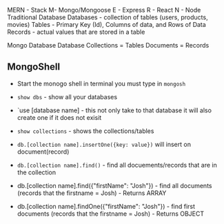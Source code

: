 MERN - Stack
M- Mongo/Mongoose
E - Express
R - React
N - Node
Traditional Database
Databases - collection of tables (users, products, movies)
Tables - Primary Key (Id), Columns of data, and Rows of Data
Records - actual values that are stored in a table

Mongo Database
Database
Collections = Tables
Documents = Records

## MongoShell

- Start the monogo shell in terminal you must type in `mongosh`
- `show dbs` - show all your databases
- `use [database name] - this not only take to that database it will also create one if it does not exisit
- `show collections` - shows the collections/tables

- `db.[collection name].insertOne({key: value})` will insert on document(record)

- `db.[collection name].find()` - find all docuements/records that are in the collection
- db.[collection name].find({"firstName": "Josh"}) - find all documents (records that the firstname = Josh) - Returns ARRAY

- db.[collection name].findOne({"firstName": "Josh"}) - find first documents (records that the firstname = Josh) - Returns OBJECT
